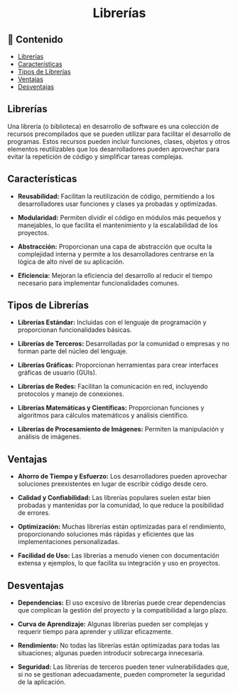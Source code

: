 <h1 align="center">Librerías</h1>

<h2>📑 Contenido</h2>

- [Librerías](#librerías)
- [Características](#características)
- [Tipos de Librerías](#tipos-de-librerías)
- [Ventajas](#ventajas)
- [Desventajas](#desventajas)

## Librerías

Una librería (o biblioteca) en desarrollo de software es una colección de recursos precompilados que se pueden utilizar para facilitar el desarrollo de programas. Estos recursos pueden incluir funciones, clases, objetos y otros elementos reutilizables que los desarrolladores pueden aprovechar para evitar la repetición de código y simplificar tareas complejas.

## Características

- **Reusabilidad:** Facilitan la reutilización de código, permitiendo a los desarrolladores usar funciones y clases ya probadas y optimizadas.

- **Modularidad:** Permiten dividir el código en módulos más pequeños y manejables, lo que facilita el mantenimiento y la escalabilidad de los proyectos.

- **Abstracción:** Proporcionan una capa de abstracción que oculta la complejidad interna y permite a los desarrolladores centrarse en la lógica de alto nivel de su aplicación.

- **Eficiencia:** Mejoran la eficiencia del desarrollo al reducir el tiempo necesario para implementar funcionalidades comunes.

## Tipos de Librerías

- **Librerías Estándar:** Incluidas con el lenguaje de programación y proporcionan funcionalidades básicas.

- **Librerías de Terceros:** Desarrolladas por la comunidad o empresas y no forman parte del núcleo del lenguaje.

- **Librerías Gráficas:** Proporcionan herramientas para crear interfaces gráficas de usuario (GUIs).

- **Librerías de Redes:** Facilitan la comunicación en red, incluyendo protocolos y manejo de conexiones.

- **Librerías Matemáticas y Científicas:** Proporcionan funciones y algoritmos para cálculos matemáticos y análisis científico.

- **Librerías de Procesamiento de Imágenes:** Permiten la manipulación y análisis de imágenes.

## Ventajas

- **Ahorro de Tiempo y Esfuerzo:** Los desarrolladores pueden aprovechar soluciones preexistentes en lugar de escribir código desde cero.

- **Calidad y Confiabilidad:** Las librerías populares suelen estar bien probadas y mantenidas por la comunidad, lo que reduce la posibilidad de errores.

- **Optimización:** Muchas librerías están optimizadas para el rendimiento, proporcionando soluciones más rápidas y eficientes que las implementaciones personalizadas.

- **Facilidad de Uso:** Las librerías a menudo vienen con documentación extensa y ejemplos, lo que facilita su integración y uso en proyectos.

## Desventajas

- **Dependencias:** El uso excesivo de librerías puede crear dependencias que complican la gestión del proyecto y la compatibilidad a largo plazo.

- **Curva de Aprendizaje:** Algunas librerías pueden ser complejas y requerir tiempo para aprender y utilizar eficazmente.

- **Rendimiento:** No todas las librerías están optimizadas para todas las situaciones; algunas pueden introducir sobrecarga innecesaria.

- **Seguridad:** Las librerías de terceros pueden tener vulnerabilidades que, si no se gestionan adecuadamente, pueden comprometer la seguridad de la aplicación.
